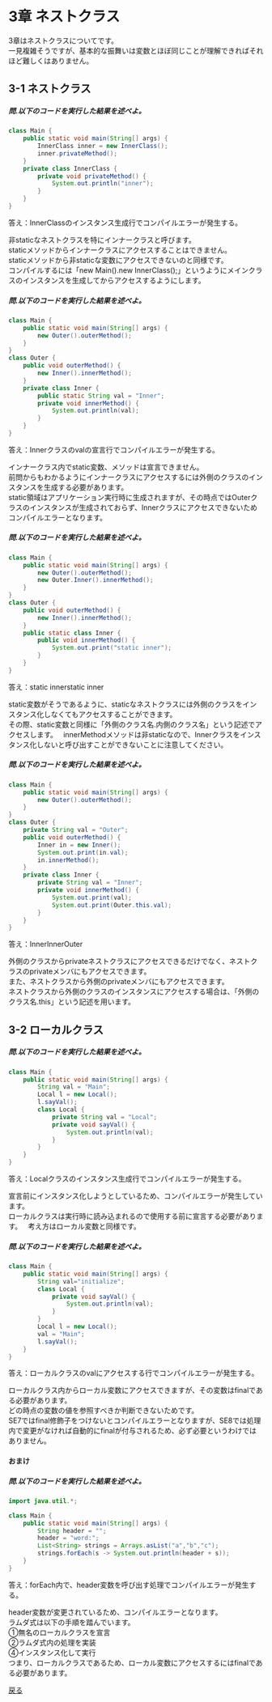 # 3章 ネストクラス
3章はネストクラスについてです。  
一見複雑そうですが、基本的な振舞いは変数とほぼ同じことが理解できればそれほど難しくはありません。
## 3-1 ネストクラス
##### 問.以下のコードを実行した結果を述べよ。
```java
class Main {
    public static void main(String[] args) {
        InnerClass inner = new InnerClass();
        inner.privateMethod();
    }
    private class InnerClass {
        private void privateMethod() {
            System.out.println("inner");
        }
    }
}
```  
答え：InnerClassのインスタンス生成行でコンパイルエラーが発生する。  

非staticなネストクラスを特にインナークラスと呼びます。  
staticメソッドからインナークラスにアクセスすることはできません。  
staticメソッドから非staticな変数にアクセスできないのと同様です。  
コンパイルするには「new Main().new InnerClass();」というようにメインクラスのインスタンスを生成してからアクセスするようにします。
##### 問.以下のコードを実行した結果を述べよ。
```java
class Main {
    public static void main(String[] args) {
        new Outer().outerMethod();
    }
}
class Outer {
    public void outerMethod() {
        new Inner().innerMethod();
    }
    private class Inner {
        public static String val = "Inner";
        private void innerMethod() {
            System.out.println(val);
        }
    }
}
```  
答え：Innerクラスのvalの宣言行でコンパイルエラーが発生する。 
  
インナークラス内でstatic変数、メソッドは宣言できません。  
前問からもわかるようにインナークラスにアクセスするには外側のクラスのインスタンスを生成する必要があります。  
static領域はアプリケーション実行時に生成されますが、その時点ではOuterクラスのインスタンスが生成されておらず、Innerクラスにアクセスできないためコンパイルエラーとなります。

##### 問.以下のコードを実行した結果を述べよ。
```java
class Main {
    public static void main(String[] args) {
        new Outer().outerMethod();
        new Outer.Inner().innerMethod();
    }
}
class Outer {
    public void outerMethod() {
        new Inner().innerMethod();
    }
    public static class Inner {
        public void innerMethod() {
            System.out.print("static inner");
        }
    }
}
```
答え：static innerstatic inner  

static変数がそうであるように、staticなネストクラスには外側のクラスをインスタンス化しなくてもアクセスすることができます。  
その際、static変数と同様に「外側のクラス名.内側のクラス名」という記述でアクセスします。  
innerMethodメソッドは非staticなので、Innerクラスをインスタンス化しないと呼び出すことができないことに注意してください。  

##### 問.以下のコードを実行した結果を述べよ。
```java
class Main {
    public static void main(String[] args) {
        new Outer().outerMethod();
    }
}
class Outer {
    private String val = "Outer";
    public void outerMethod() {
        Inner in = new Inner();
        System.out.print(in.val);
        in.innerMethod();
    }
    private class Inner {
        private String val = "Inner";
        private void innerMethod() {
            System.out.print(val);
            System.out.print(Outer.this.val);
        }
    }
}
```
答え：InnerInnerOuter  

外側のクラスからprivateネストクラスにアクセスできるだけでなく、ネストクラスのprivateメンバにもアクセスできます。  
また、ネストクラスから外側のprivateメンバにもアクセスできます。  
ネストクラスから外側のクラスのインスタンスにアクセスする場合は、「外側のクラス名.this」という記述を用います。  

## 3-2 ローカルクラス
##### 問.以下のコードを実行した結果を述べよ。
```java
class Main {
    public static void main(String[] args) {
        String val = "Main";
        Local l = new Local();
        l.sayVal();
        class Local {
            private String val = "Local";
            private void sayVal() {
                System.out.println(val);
            }
        }
    }
}
```
答え：Localクラスのインスタンス生成行でコンパイルエラーが発生する。  

宣言前にインスタンス化しようとしているため、コンパイルエラーが発生しています。  
ローカルクラスは実行時に読み込まれるので使用する前に宣言する必要があります。  
考え方はローカル変数と同様です。  

##### 問.以下のコードを実行した結果を述べよ。
```java
class Main {
    public static void main(String[] args) {
        String val="initialize";
        class Local {
            private void sayVal() {
                System.out.println(val);
            }
        }
        Local l = new Local();
        val = "Main";
        l.sayVal();
    }
}
```
答え：ローカルクラスのvalにアクセスする行でコンパイルエラーが発生する。

ローカルクラス内からローカル変数にアクセスできますが、その変数はfinalである必要があります。  
どの時点の変数の値を参照すべきか判断できないためです。  
SE7ではfinal修飾子をつけないとコンパイルエラーとなりますが、SE8では処理内で変更がなければ自動的にfinalが付与されるため、必ず必要というわけではありません。
#### おまけ
##### 問.以下のコードを実行した結果を述べよ。
```java
import java.util.*;

class Main {
    public static void main(String[] args) {
        String header = "";
        header = "word:";
        List<String> strings = Arrays.asList("a","b","c");
        strings.forEach(s -> System.out.println(header + s));
    }
}
```
答え：forEach内で、header変数を呼び出す処理でコンパイルエラーが発生する。

header変数が変更されているため、コンパイルエラーとなります。  
ラムダ式は以下の手順を踏んでいます。  
①無名のローカルクラスを宣言  
②ラムダ式内の処理を実装  
④インスタンス化して実行  
つまり、ローカルクラスであるため、ローカル変数にアクセスするにはfinalである必要があります。  

[戻る](https://github.com/sanotyan1202/JavaGold)
